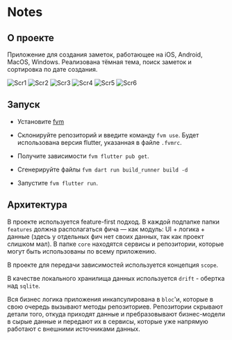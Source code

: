 # Notes

## О проекте

Приложение для создания заметок, работающее на iOS, Android, MacOS, Windows. Реализована тёмная тема, поиск заметок и сортировка по дате создания.

![Scr1](/screenshots/1.png?raw=true)
![Scr2](/screenshots/2.png?raw=true)
![Scr3](/screenshots/3.png?raw=true)
![Scr4](/screenshots/4.png?raw=true)
![Scr5](/screenshots/5.png?raw=true)
![Scr6](/screenshots/6.png?raw=true)

## Запуск

- Установите [fvm](https://fvm.app/)

- Склонируйте репозиторий и введите команду ```fvm use```. Будет использована версия flutter, указанная в файле ```.fvmrc```.

- Получите зависимости ```fvm flutter pub get```.

- Сгенерируйте файлы ```fvm dart run build_runner build -d```

- Запустите ```fvm flutter run```.

## Архитектура

В проекте используется feature-first подход. В каждой подпапке папки ```features``` должна располагаться фича — как модуль: UI + логика + данные (здесь у отдельных фич нет своих данных, так как проект слишком мал). В папке ```core``` находятся сервисы и репозитории, которые могут быть использованы по всему приложению.

В проекте для передачи зависимостей используется концепция ```scope```.

В качестве локального хранилища данных используется ```drift``` - обертка над ```sqlite```.

Вся бизнес логика приложения инкапсулирована в ```bloc```'и, которые в свою очередь вызывают методы репозиториев. Репозитории скрывают детали того, откуда приходят данные и пребразовывают бизнес-модели в сырые данные и передают их в сервисы, которые уже напрямую работают с внешними источниками данных.
